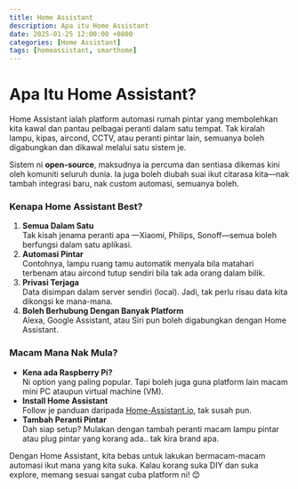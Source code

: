 ```yaml
---
title: Home Assistant
description: Apa itu Home Assistant
date: 2025-01-25 12:00:00 +0800
categories: [Home Assistant]
tags: [homeassistant, smarthome]
---
```

# Apa Itu Home Assistant?  

Home Assistant ialah platform automasi rumah pintar yang membolehkan kita kawal dan pantau pelbagai peranti dalam satu tempat. Tak kiralah lampu, kipas, aircond, CCTV, atau peranti pintar lain, semuanya boleh digabungkan dan dikawal melalui satu sistem je.  

Sistem ni **open-source**, maksudnya ia percuma dan sentiasa dikemas kini oleh komuniti seluruh dunia. Ia juga boleh diubah suai ikut citarasa kita—nak tambah integrasi baru, nak custom automasi, semuanya boleh.  

### Kenapa Home Assistant Best?  
1. **Semua Dalam Satu**  
   Tak kisah jenama peranti apa —Xiaomi, Philips, Sonoff—semua boleh berfungsi dalam satu aplikasi.  
2. **Automasi Pintar**  
   Contohnya, lampu ruang tamu automatik menyala bila matahari terbenam atau aircond tutup sendiri bila tak ada orang dalam bilik.  
3. **Privasi Terjaga**  
   Data disimpan dalam server sendiri (local). Jadi, tak perlu risau data kita dikongsi ke mana-mana.  
4. **Boleh Berhubung Dengan Banyak Platform**  
   Alexa, Google Assistant, atau Siri pun boleh digabungkan dengan Home Assistant.  

### Macam Mana Nak Mula?  
- **Kena ada Raspberry Pi?**  \
  Ni option yang paling popular. Tapi boleh juga guna platform lain macam mini PC ataupun virtual machine (VM).
- **Install Home Assistant** \
  Follow je panduan daripada [Home-Assistant.io](https://www.home-assistant.io/installation/), tak susah pun.
- **Tambah Peranti Pintar**  \
  Dah siap setup? Mulakan dengan tambah peranti macam lampu pintar atau plug pintar yang korang ada.. tak kira brand apa.

Dengan Home Assistant, kita bebas untuk lakukan bermacam-macam automasi ikut mana yang kita suka. 
Kalau korang suka DIY dan suka explore, memang sesuai sangat cuba platform ni! 😊  
